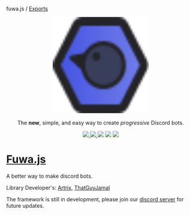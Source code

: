 fuwa.js / [Exports](modules.md)

<div align="center">
    <img src="assets/Logo.svg" width="256" height="256">
    <p>The <b>new</b>, simple, and easy way to create <em>progressive</em> Discord bots.</p>
    <p>
        <a href="https://discord.gg/FGn4T9eUp5">
            <img src="https://img.shields.io/discord/788135963528134656?color=7289da&logo=discord&logoColor=white"/>
        </a>
        <a href="https://www.npmjs.com/package/fuwa.js">
            <img src="https://img.shields.io/npm/v/fuwa.js.svg" />
        </a>
        <img src="https://github.com/fuwajs/fuwa.js/workflows/CI/badge.svg" />
        <img src="https://img.shields.io/github/license/fuwajs/fuwa.js" />
        <a href="https://www.codacy.com/gh/fuwajs/fuwa.js/dashboard?utm_source=github.com&amp;utm_medium=referral&amp;utm_content=fuwajs/fuwa.js&amp;utm_campaign=Badge_Grade"><img src="https://app.codacy.com/project/badge/Grade/f0bce02a48ad4ae4b3d5daa4a9156646"/></a>
    </p>
</div>

# [Fuwa.js](https://github.com/Fuwajs)

A better way to make discord bots.

Library Developer's: [Artrix](https://github.com/Artrix9095), [ThatGuyJamal](https://github.com/ThatGuyJamal)

The framework is still in development, please join our [discord server](https://discord.gg/FGn4T9eUp5) for future updates.
